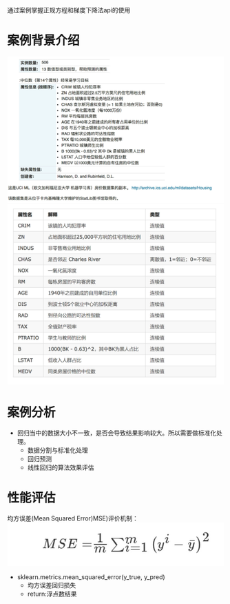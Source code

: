 通过案例掌握正规方程和梯度下降法api的使用

# 案例背景介绍

![avatar](../source/43.png)
![avatar](../source/44.png)


# 案例分析
- 回归当中的数据大小不一致，是否会导致结果影响较大。所以需要做标准化处理。
    - 数据分割与标准化处理
    - 回归预测
    - 线性回归的算法效果评估
    
# 性能评估

均方误差(Mean Squared Error)MSE)评价机制：
![avatar](../source/45.png)

- sklearn.metrics.mean_squared_error(y_true, y_pred)
    - 均方误差回归损失
    - return:浮点数结果














